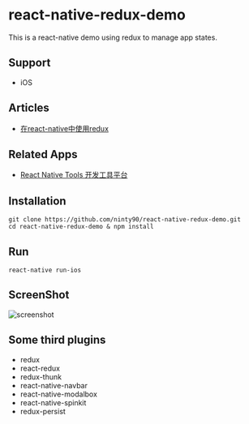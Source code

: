 # react-native-redux-demo

This is a react-native demo using redux to manage app states.

## Support
- iOS

## Articles
- [在react-native中使用redux](https://www.jianshu.com/p/2c43860b0532)

## Related Apps
- [React Native Tools 开发工具平台](https://itunes.apple.com/cn/app/react-native-tools-react-native%E5%BC%80%E5%8F%91%E5%B7%A5%E5%85%B7%E5%B9%B3%E5%8F%B0/id1147657094?mt=8)

## Installation
    
    git clone https://github.com/ninty90/react-native-redux-demo.git
    cd react-native-redux-demo & npm install

## Run
    
    react-native run-ios

## ScreenShot

![screenshot](https://github.com/ninty90/react-native-redux-demo/blob/master/screenshots/demo.gif)



## Some third plugins
- redux
- react-redux
- redux-thunk
- react-native-navbar
- react-native-modalbox
- react-native-spinkit
- redux-persist


